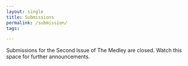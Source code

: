 ```yaml
---
layout: single
title: Submissions
permalink: /submission/
tags:

---
```


Submissions for the Second Issue of The Medley are closed. Watch this space for further announcements.
